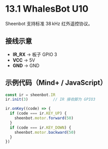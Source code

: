 # 13.1 WhalesBot U10

Sheenbot 支持标准 38 kHz 红外遥控协议。

## 接线示意

- **IR_RX** → 板子 GPIO 3  
- **VCC**   → 5V  
- **GND**   → GND

## 示例代码（Mind+ / JavaScript）

```js
const ir = sheenbot.IR
ir.init(3)           // IR 接收脚为 GPIO3

ir.onKey((code) => {
  if (code === ir.KEY_UP) {
    sheenbot.motor.forward(50)
  }
  if (code === ir.KEY_DOWN) {
    sheenbot.motor.backward(50)
  }
})
